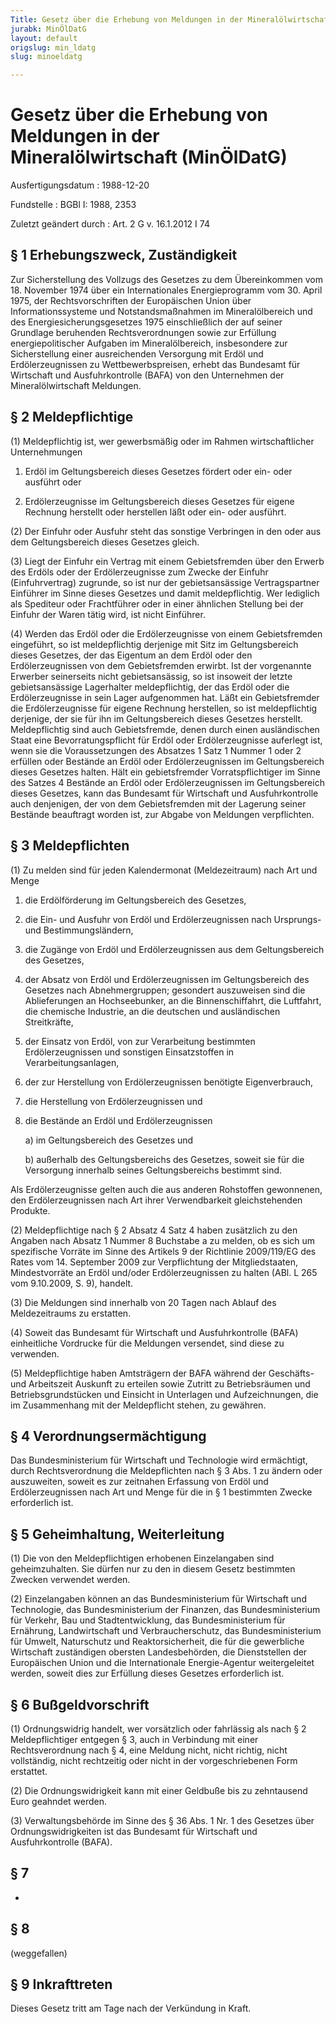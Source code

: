 ```yaml
---
Title: Gesetz über die Erhebung von Meldungen in der Mineralölwirtschaft
jurabk: MinÖlDatG
layout: default
origslug: min_ldatg
slug: minoeldatg

---
```


# Gesetz über die Erhebung von Meldungen in der Mineralölwirtschaft (MinÖlDatG)

Ausfertigungsdatum
:   1988-12-20

Fundstelle
:   BGBl I: 1988, 2353

Zuletzt geändert durch
:   Art. 2 G v. 16.1.2012 I 74

## § 1 Erhebungszweck, Zuständigkeit

Zur Sicherstellung des Vollzugs des Gesetzes zu dem Übereinkommen vom
18\. November 1974 über ein Internationales Energieprogramm vom 30.
April 1975, der Rechtsvorschriften der Europäischen Union über
Informationssysteme und Notstandsmaßnahmen im Mineralölbereich und des
Energiesicherungsgesetzes 1975 einschließlich der auf seiner Grundlage
beruhenden Rechtsverordnungen sowie zur Erfüllung energiepolitischer
Aufgaben im Mineralölbereich, insbesondere zur Sicherstellung einer
ausreichenden Versorgung mit Erdöl und Erdölerzeugnissen zu
Wettbewerbspreisen, erhebt das Bundesamt für Wirtschaft und
Ausfuhrkontrolle (BAFA) von den Unternehmen der Mineralölwirtschaft
Meldungen.

## § 2 Meldepflichtige

(1) Meldepflichtig ist, wer gewerbsmäßig oder im Rahmen
wirtschaftlicher Unternehmungen

1.  Erdöl im Geltungsbereich dieses Gesetzes fördert oder ein- oder
    ausführt oder


2.  Erdölerzeugnisse im Geltungsbereich dieses Gesetzes für eigene
    Rechnung herstellt oder herstellen läßt oder ein- oder ausführt.




(2) Der Einfuhr oder Ausfuhr steht das sonstige Verbringen in den oder
aus dem Geltungsbereich dieses Gesetzes gleich.

(3) Liegt der Einfuhr ein Vertrag mit einem Gebietsfremden über den
Erwerb des Erdöls oder der Erdölerzeugnisse zum Zwecke der Einfuhr
(Einfuhrvertrag) zugrunde, so ist nur der gebietsansässige
Vertragspartner Einführer im Sinne dieses Gesetzes und damit
meldepflichtig. Wer lediglich als Spediteur oder Frachtführer oder in
einer ähnlichen Stellung bei der Einfuhr der Waren tätig wird, ist
nicht Einführer.

(4) Werden das Erdöl oder die Erdölerzeugnisse von einem
Gebietsfremden eingeführt, so ist meldepflichtig derjenige mit Sitz im
Geltungsbereich dieses Gesetzes, der das Eigentum an dem Erdöl oder
den Erdölerzeugnissen von dem Gebietsfremden erwirbt. Ist der
vorgenannte Erwerber seinerseits nicht gebietsansässig, so ist
insoweit der letzte gebietsansässige Lagerhalter meldepflichtig, der
das Erdöl oder die Erdölerzeugnisse in sein Lager aufgenommen hat.
Läßt ein Gebietsfremder die Erdölerzeugnisse für eigene Rechnung
herstellen, so ist meldepflichtig derjenige, der sie für ihn im
Geltungsbereich dieses Gesetzes herstellt. Meldepflichtig sind auch
Gebietsfremde, denen durch einen ausländischen Staat eine
Bevorratungspflicht für Erdöl oder Erdölerzeugnisse auferlegt ist,
wenn sie die Voraussetzungen des Absatzes 1 Satz 1 Nummer 1 oder 2
erfüllen oder Bestände an Erdöl oder Erdölerzeugnissen im
Geltungsbereich dieses Gesetzes halten. Hält ein gebietsfremder
Vorratspflichtiger im Sinne des Satzes 4 Bestände an Erdöl oder
Erdölerzeugnissen im Geltungsbereich dieses Gesetzes, kann das
Bundesamt für Wirtschaft und Ausfuhrkontrolle auch denjenigen, der von
dem Gebietsfremden mit der Lagerung seiner Bestände beauftragt worden
ist, zur Abgabe von Meldungen verpflichten.

## § 3 Meldepflichten

(1) Zu melden sind für jeden Kalendermonat (Meldezeitraum) nach Art
und Menge

1.  die Erdölförderung im Geltungsbereich des Gesetzes,


2.  die Ein- und Ausfuhr von Erdöl und Erdölerzeugnissen nach Ursprungs-
    und Bestimmungsländern,


3.  die Zugänge von Erdöl und Erdölerzeugnissen aus dem Geltungsbereich
    des Gesetzes,


4.  der Absatz von Erdöl und Erdölerzeugnissen im Geltungsbereich des
    Gesetzes nach Abnehmergruppen; gesondert auszuweisen sind die
    Ablieferungen an Hochseebunker, an die Binnenschiffahrt, die
    Luftfahrt, die chemische Industrie, an die deutschen und ausländischen
    Streitkräfte,


5.  der Einsatz von Erdöl, von zur Verarbeitung bestimmten
    Erdölerzeugnissen und sonstigen Einsatzstoffen in
    Verarbeitungsanlagen,


6.  der zur Herstellung von Erdölerzeugnissen benötigte Eigenverbrauch,


7.  die Herstellung von Erdölerzeugnissen und


8.  die Bestände an Erdöl und Erdölerzeugnissen

    a)  im Geltungsbereich des Gesetzes und


    b)  außerhalb des Geltungsbereichs des Gesetzes, soweit sie für die
        Versorgung innerhalb seines Geltungsbereichs bestimmt sind.






Als Erdölerzeugnisse gelten auch die aus anderen Rohstoffen
gewonnenen, den Erdölerzeugnissen nach Art ihrer Verwendbarkeit
gleichstehenden Produkte.

(2) Meldepflichtige nach § 2 Absatz 4 Satz 4 haben zusätzlich zu den
Angaben nach Absatz 1 Nummer 8 Buchstabe a zu melden, ob es sich um
spezifische Vorräte im Sinne des Artikels 9 der Richtlinie 2009/119/EG
des Rates vom 14. September 2009 zur Verpflichtung der
Mitgliedstaaten, Mindestvorräte an Erdöl und/oder Erdölerzeugnissen zu
halten (ABl. L 265 vom 9.10.2009, S. 9), handelt.

(3) Die Meldungen sind innerhalb von 20 Tagen nach Ablauf des
Meldezeitraums zu erstatten.

(4) Soweit das Bundesamt für Wirtschaft und Ausfuhrkontrolle (BAFA)
einheitliche Vordrucke für die Meldungen versendet, sind diese zu
verwenden.

(5) Meldepflichtige haben Amtsträgern der BAFA während der Geschäfts-
und Arbeitszeit Auskunft zu erteilen sowie Zutritt zu Betriebsräumen
und Betriebsgrundstücken und Einsicht in Unterlagen und
Aufzeichnungen, die im Zusammenhang mit der Meldepflicht stehen, zu
gewähren.

## § 4 Verordnungsermächtigung

Das Bundesministerium für Wirtschaft und Technologie wird ermächtigt,
durch Rechtsverordnung die Meldepflichten nach § 3 Abs. 1 zu ändern
oder auszuweiten, soweit es zur zeitnahen Erfassung von Erdöl und
Erdölerzeugnissen nach Art und Menge für die in § 1 bestimmten Zwecke
erforderlich ist.

## § 5 Geheimhaltung, Weiterleitung

(1) Die von den Meldepflichtigen erhobenen Einzelangaben sind
geheimzuhalten. Sie dürfen nur zu den in diesem Gesetz bestimmten
Zwecken verwendet werden.

(2) Einzelangaben können an das Bundesministerium für Wirtschaft und
Technologie, das Bundesministerium der Finanzen, das Bundesministerium
für Verkehr, Bau und Stadtentwicklung, das Bundesministerium für
Ernährung, Landwirtschaft und Verbraucherschutz, das Bundesministerium
für Umwelt, Naturschutz und Reaktorsicherheit, die für die gewerbliche
Wirtschaft zuständigen obersten Landesbehörden, die Dienststellen der
Europäischen Union und die Internationale Energie-Agentur
weitergeleitet werden, soweit dies zur Erfüllung dieses Gesetzes
erforderlich ist.

## § 6 Bußgeldvorschrift

(1) Ordnungswidrig handelt, wer vorsätzlich oder fahrlässig als nach §
2 Meldepflichtiger entgegen § 3, auch in Verbindung mit einer
Rechtsverordnung nach § 4, eine Meldung nicht, nicht richtig, nicht
vollständig, nicht rechtzeitig oder nicht in der vorgeschriebenen Form
erstattet.

(2) Die Ordnungswidrigkeit kann mit einer Geldbuße bis zu zehntausend
Euro geahndet werden.

(3) Verwaltungsbehörde im Sinne des § 36 Abs. 1 Nr. 1 des Gesetzes
über Ordnungswidrigkeiten ist das Bundesamt für Wirtschaft und
Ausfuhrkontrolle (BAFA).

## § 7

-

## § 8

(weggefallen)

## § 9 Inkrafttreten

Dieses Gesetz tritt am Tage nach der Verkündung in Kraft.

